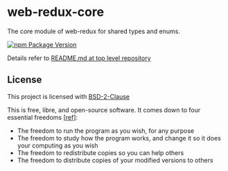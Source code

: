 # web-redux-core

The core module of web-redux for shared types and enums.

[![npm Package Version](https://img.shields.io/npm/v/web-redux.svg?maxAge=3600)](https://www.npmjs.com/package/web-redux)

Details refer to [README.md at top level repository](../../README.md)

## License

This project is licensed with [BSD-2-Clause](./LICENSE)

This is free, libre, and open-source software. It comes down to four essential freedoms [[ref]](https://seirdy.one/2021/01/27/whatsapp-and-the-domestication-of-users.html#fnref:2):

- The freedom to run the program as you wish, for any purpose
- The freedom to study how the program works, and change it so it does your computing as you wish
- The freedom to redistribute copies so you can help others
- The freedom to distribute copies of your modified versions to others
